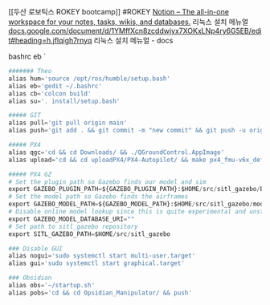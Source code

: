 [[두산 로보틱스 ROKEY bootcamp]]
#ROKEY
[Notion – The all-in-one workspace for your notes, tasks, wikis, and databases.](https://teamsparkx.notion.site/1-Linux-2024-07-03-21973a050a5041b8b40cdfe382284bff)
리눅스 설치 메뉴얼
[docs.google.com/document/d/1YMffXcn8zcddwjyx7XOKxLNp4ry6G5EB/edit#heading=h.jflqigh7rnyq](https://docs.google.com/document/d/1YMffXcn8zcddwjyx7XOKxLNp4ry6G5EB/edit#heading=h.jflqigh7rnyq)
리눅스 설치 메뉴얼 - docs

bashrc
eb
`
```python
####### Theo
alias hum='source /opt/ros/humble/setup.bash'
alias eb='gedit ~/.bashrc'
alias cb='colcon build'
alias su='. install/setup.bash'

##### GIT
alias pull='git pull origin main'
alias push='git add . && git commit -m "new commit" && git push -u origin main'

##### PX4
alias qgc='cd && cd Downloads/ && ./QGroundControl.AppImage'
alias upload='cd && cd uploadPX4/PX4-Autopilot/ && make px4_fmu-v6x_default upload'

##### PX4 GZ
# Set the plugin path so Gazebo finds our model and sim
export GAZEBO_PLUGIN_PATH=${GAZEBO_PLUGIN_PATH}:$HOME/src/sitl_gazebo/Build
# Set the model path so Gazebo finds the airframes
export GAZEBO_MODEL_PATH=${GAZEBO_MODEL_PATH}:$HOME/src/sitl_gazebo/models
# Disable online model lookup since this is quite experimental and unstable
export GAZEBO_MODEL_DATABASE_URI=""
# Set path to sitl_gazebo repository
export SITL_GAZEBO_PATH=$HOME/src/sitl_gazebo

### Disable GUI
alias nogui='sudo systemctl start multi-user.target'
alias gui='sudo systemctl start graphical.target'

### Obsidian
alias obs='~/startup.sh'
alias pobs='cd && cd Opsidian_Manipulator/ && push'
```

